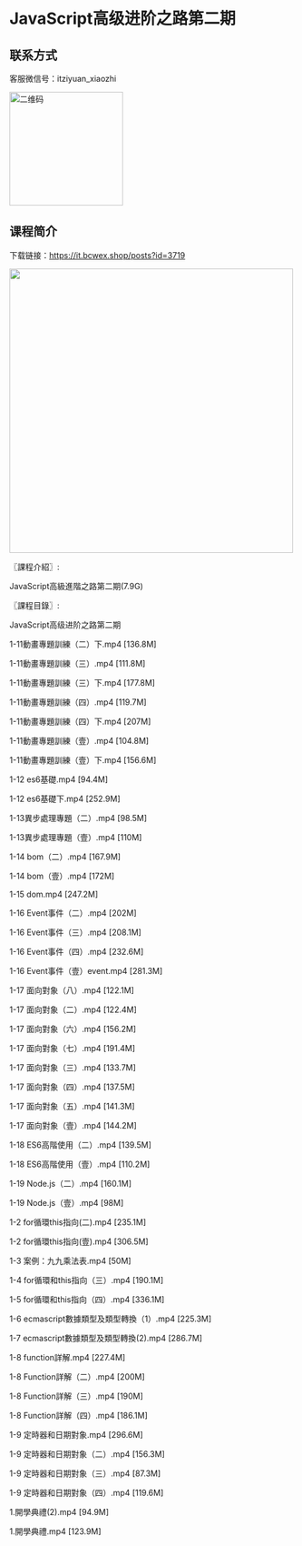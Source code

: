 # JavaScript高级进阶之路第二期

## 联系方式

客服微信号：itziyuan_xiaozhi

<img src="https://ziyuanyun.oss-cn-guangzhou.aliyuncs.com/common/20240614073449/666b82192834a.jpg" width="200" height="200" alt="二维码">

## 课程简介

下载链接：https://it.bcwex.shop/posts?id=3719

<img src="https://ziyuanyun.oss-cn-guangzhou.aliyuncs.com/yun/20240515185312/664494186948d.jpg" width="500" alt="">

  〖課程介紹〗:

 JavaScript高級進階之路第二期(7.9G)

 〖課程目錄〗:

 JavaScript高级进阶之路第二期



 1-11動畫專題訓練（二）下.mp4 [136.8M]

 1-11動畫專題訓練（三）.mp4 [111.8M]

 1-11動畫專題訓練（三）下.mp4 [177.8M]

 1-11動畫專題訓練（四）.mp4 [119.7M]

 1-11動畫專題訓練（四）下.mp4 [207M]

 1-11動畫專題訓練（壹）.mp4 [104.8M]

 1-11動畫專題訓練（壹）下.mp4 [156.6M]

 1-12 es6基礎.mp4 [94.4M]

 1-12 es6基礎下.mp4 [252.9M]

 1-13異步處理專題（二）.mp4 [98.5M]

 1-13異步處理專題（壹）.mp4 [110M]

 1-14 bom（二）.mp4 [167.9M]

 1-14 bom（壹）.mp4 [172M]

 1-15 dom.mp4 [247.2M]

 1-16 Event事件（二）.mp4 [202M]

 1-16 Event事件（三）.mp4 [208.1M]

 1-16 Event事件（四）.mp4 [232.6M]

 1-16 Event事件（壹）event.mp4 [281.3M]

 1-17 面向對象（八）.mp4 [122.1M]

 1-17 面向對象（二）.mp4 [122.4M]

 1-17 面向對象（六）.mp4 [156.2M]

 1-17 面向對象（七）.mp4 [191.4M]

 1-17 面向對象（三）.mp4 [133.7M]

 1-17 面向對象（四）.mp4 [137.5M]

 1-17 面向對象（五）.mp4 [141.3M]

 1-17 面向對象（壹）.mp4 [144.2M]

 1-18 ES6高階使用（二）.mp4 [139.5M]

 1-18 ES6高階使用（壹）.mp4 [110.2M]

 1-19 Node.js（二）.mp4 [160.1M]

 1-19 Node.js（壹）.mp4 [98M]

 1-2 for循環this指向(二).mp4 [235.1M]

 1-2 for循環this指向(壹).mp4 [306.5M]

 1-3 案例：九九乘法表.mp4 [50M]

 1-4 for循環和this指向（三）.mp4 [190.1M]

 1-5 for循環和this指向（四）.mp4 [336.1M]

 1-6 ecmascript數據類型及類型轉換（1）.mp4 [225.3M]

 1-7 ecmascript數據類型及類型轉換(2).mp4 [286.7M]

 1-8 function詳解.mp4 [227.4M]

 1-8 Function詳解（二）.mp4 [200M]

 1-8 Function詳解（三）.mp4 [190M]

 1-8 Function詳解（四）.mp4 [186.1M]

 1-9 定時器和日期對象.mp4 [296.6M]

 1-9 定時器和日期對象（二）.mp4 [156.3M]

 1-9 定時器和日期對象（三）.mp4 [87.3M]

 1-9 定時器和日期對象（四）.mp4 [119.6M]

 1.開學典禮(2).mp4 [94.9M]

 1.開學典禮.mp4 [123.9M]

  